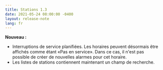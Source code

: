 ```yaml
---
title: Stations 1.3
date: 2021-05-24 08:00:00 -0400
layout: release-note
lang: fr
---
```


**Nouveau :**

- Interruptions de service planifiées. Les horaires peuvent désormais être affichés comme étant «Pas en service». Dans ce cas, il n'est pas possible de créer de nouvelles alarmes pour cet horaire.
- Les listes de stations contiennent maintenant un champ de recherche.
